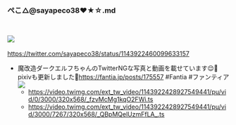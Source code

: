 ### ぺこ△@sayapeco38❤★☆.md
![]()

![](https://pbs.twimg.com/media/EC8lbAFUYAAzZBg?format=jpg&name=4096x4096)
---
https://twitter.com/sayapeco38/status/1143922460099633157
- 魔改造ダークエルフちゃんのTwitterNGな写真と動画を載せています😌🙏pixivも更新しました🙏https://fantia.jp/posts/175557  #Fantia #ファンティア
![](https://pbs.twimg.com/ext_tw_video_thumb/1143922428927549441/pu/img/xmXetx_ZYh0neAWL.jpg)
  - https://video.twimg.com/ext_tw_video/1143922428927549441/pu/vid/0/3000/320x568/_fzvMcMg1kqO2FWi.ts
  - https://video.twimg.com/ext_tw_video/1143922428927549441/pu/vid/3000/7267/320x568/_QBpMQelUzmFfLA_.ts
